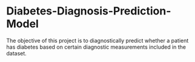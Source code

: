 # Diabetes-Diagnosis-Prediction-Model
The objective of this project is to diagnostically predict whether a patient has diabetes based on certain diagnostic measurements included in the dataset.
